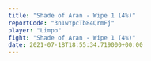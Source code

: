 ```yaml
---
title: "Shade of Aran - Wipe 1 (4%)"
reportCode: "3n1wYpcTb84QrmFj"
player: "Limpo"
fight: "Shade of Aran - Wipe 1 (4%)"
date: 2021-07-18T18:55:34.719000+00:00
---
```

